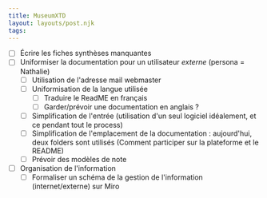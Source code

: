 ```yaml
---
title: MuseumXTD
layout: layouts/post.njk
tags: 
---
```


- [ ] Écrire les fiches synthèses manquantes
- [ ] Uniformiser la documentation pour un utilisateur *externe* (persona = Nathalie)
	- [ ] Utilisation de l'adresse mail webmaster
	- [ ] Uniformisation de la langue utilisée 
		- [ ] Traduire le ReadME en français
		- [ ] Garder/prévoir une documentation en anglais ?
	- [ ] Simplification de l'entrée (utilisation d'un seul logiciel idéalement, et ce pendant tout le process)
	- [ ] Simplification de l'emplacement de la documentation : aujourd'hui, deux folders sont utilisés (Comment participer sur la plateforme et le README)
	- [ ] Prévoir des modèles de note
- [ ] Organisation de l'information
	- [ ] Formaliser un schéma de la gestion de l'information (internet/externe) sur Miro